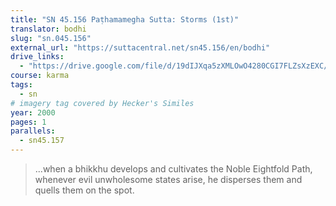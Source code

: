 ```yaml
---
title: "SN 45.156 Paṭhamamegha Sutta: Storms (1st)"
translator: bodhi
slug: "sn.045.156"
external_url: "https://suttacentral.net/sn45.156/en/bodhi"
drive_links:
  - "https://drive.google.com/file/d/19dIJXqa5zXMLOwO4280CGI7FLZsXzEXC/view?usp=drivesdk"
course: karma
tags:
  - sn
# imagery tag covered by Hecker's Similes
year: 2000
pages: 1
parallels:
  - sn45.157
---
```


> ...when a bhikkhu develops and cultivates the Noble Eightfold Path, whenever evil unwholesome states arise, he disperses them and quells them on the spot.
